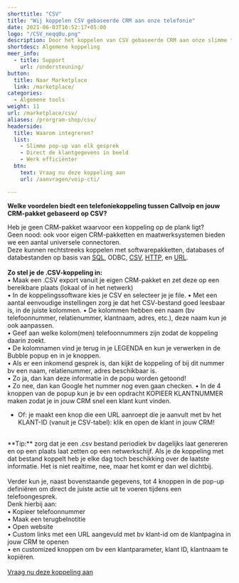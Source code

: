```yaml
---
shorttitle: "CSV"
title: "Wij koppelen CSV gebaseerde CRM aan onze telefonie"
date: 2021-06-03T16:52:17+05:00
logo: "/CSV_neqq0u.png"
description: Door het koppelen van CSV gebaseerde CRM aan onze slimme telefonie werk je een stuk efficienter.
shortdesc: Algemene koppeling
meer_info:
  - title: Support
    url: /ondersteuning/
button:
  title: Naar Marketplace
  link: /marketplace/
categories:
  - Algemene tools
weight: 11
url: /marketplace/csv/
aliases: /prorgram-shop/csv/
headerside:
  title: Waarom integreren?
  list:
    - Slimme pop-up van elk gesprek
    - Direct de klantgegevens in beeld
    - Werk efficiënter
  btn:
    text: Vraag nu deze koppeling aan
    url: /aanvragen/voip-cti/

---
```


**Welke voordelen biedt een telefoniekoppeling tussen Callvoip en jouw CRM-pakket gebaseerd op CSV?**

Heb je geen CRM-pakket waarvoor een koppeling op de plank ligt?<br>
Geen nood: ook voor eigen CRM-pakketten en maatwerksystemen bieden we een aantal universele connectoren.<br>
Deze kunnen rechtstreeks koppelen met softwarepakketten, databases of databestanden op basis van <a href="/program-shop/sql">SQL</a>, ODBC, <a href="/program-shop/csv">CSV</a>, <a href="/program-shop/http">HTTP</a>, en <a href="/program-shop/url">URL</a>.<br>
<br>
**Zo stel je de .CSV-koppeling in:**<br>
• Maak een .CSV export vanuit je eigen CRM-pakket en zet deze op een bereikbare plaats (lokaal of in het netwerk)<br>
• In de koppelingssoftware kies je CSV en selecteer je je file. 
• Met een aantal eenvoudige instellingen zorg je dat het CSV-bestand goed leesbaar is, in de juiste kolommen. 
• De kolommen hebben een naam (bv telefoonnummer, relatienummer, klantnaam, adres, etc.), deze naam kun je ook aanpassen.<br>
• Geef aan welke kolom(men) telefoonnummers zijn zodat de koppeling daarin zoekt.<br>
• De kolomnamen vind je terug in je LEGENDA en kun je verwerken in de Bubble popup en in je knoppen.<br> 
• Als er een inkomend gesprek is, dan kijkt de koppeling of bij dit nummer bv een naam, relatienummer, adres beschikbaar is. <br>
• Zo ja, dan kan deze informatie in de popu worden getoond!<br>
• Zo nee, dan kan Google het nummer nog even gaan checken.
• In de 4 knoppen van de popup kun je bv een opdracht KOPIEER KLANTNUMMER maken zodat je in jouw CRM snel een klant kunt vinden.<br>
* Of: je maakt een knop die een URL aanroept die je aanvult met bv het KLANT-ID (vanuit je CSV-tabel): klik en open de klant in jouw CRM!<br>
<br>
**Tip:** zorg dat je een .csv bestand periodiek bv dagelijks laat genereren en op een plaats laat zetten op een netwerkschijf. Als je de koppeling met dat bestand koppelt heb je elke dag toch beschikking over de laatste informatie. Het is niet realtime, nee, maar het komt er dan wel dichtbij. <br>
<br>
Verder kun je, naast bovenstaande gegevens, tot 4 knoppen in de pop-up definiëren om direct de juiste actie uit te voeren tijdens een telefoongesprek.<br>
Denk hierbij aan: <br>
• Kopieer telefoonnummer <br>
• Maak een terugbelnotitie  <br>
• Open website <br>
• Custom links met een URL aangevuld met bv klant-id om de klantpagina in jouw CRM te openen <br>
• en customized knoppen om bv een klantparameter, klant ID, klantnaam te kopiëren.<br>
<br>
<a href="/aanvragen/voip-cti/" class="button">Vraag nu deze koppeling aan</a>
